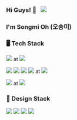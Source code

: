 

### Hi Guys! 👋 &nbsp; <a href="https://hits.seeyoufarm.com"><img src="https://hits.seeyoufarm.com/api/count/incr/badge.svg?url=https%3A%2F%2Fgithub.com%2Fgjbae1212%2Fhit-counter&count_bg=%231374F7&title_bg=%235FA2EF&icon=react.svg&icon_color=%2308F0F4&title=hits&edge_flat=false"/></a>

### I'm Songmi Oh (오송미)

### 🖥 Tech Stack 
<img src="https://img.shields.io/badge/Swift-FA7343??style=flat&logo=Swift&logoColor=white"/> at <img src="https://img.shields.io/badge/Xcode-147EFB?style=flat&logo=Xcode&logoColor=white"/>

<img src="https://img.shields.io/badge/JavaScript-F7DF1E?style=flat&logo=JavaScript&logoColor=white"/></a>
<img src="https://img.shields.io/badge/HTML-E34F26?style=flat&logo=HTML5&logoColor=white"/> <img src="https://img.shields.io/badge/CSS-1572B6?style=flat&logo=CSS3&logoColor=white"/> <img src="https://img.shields.io/badge/React-61DAFB?style=flat&logo=React&logoColor=white"/></a> at <img src="https://img.shields.io/badge/VisualStudioCode-007ACC??style=flat&logo=VisualStudioCode&logoColor=white"/>

<img src="https://img.shields.io/badge/Python-3776AB?style=flat&logo=Python&logoColor=white"/> at <img src="https://img.shields.io/badge/PyCharm-000000?style=flat&logo=PyCharm&logoColor=white"/>

### 🎨 Design Stack 

<img src="https://img.shields.io/badge/AdobePhotoshop-31A8FF?style=flat&logo=AdobePhotoshop&logoColor=white"/></a>
<img src="https://img.shields.io/badge/AdobeLightroom-31A8FF?style=flat&logo=AdobeLightroom&logoColor=white"/></a>
<img src="https://img.shields.io/badge/AdobeLightroomClassic-31A8FF?style=flat&logo=AdobeLightroomClassic&logoColor=white"/></a>
<img src="https://img.shields.io/badge/AdobeIllustrator-FF9A00?style=flat&logo=AdobeIllustrator&logoColor=white"/></a>

